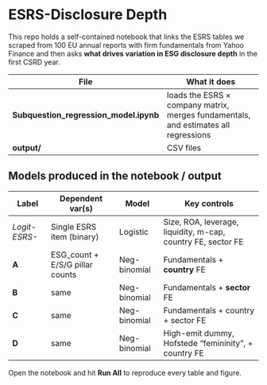 # ESRS-Disclosure Depth 

This repo holds a self-contained notebook that links the ESRS tables we scraped from 100 EU annual reports with firm fundamentals from Yahoo Finance and then asks **what drives variation in ESG disclosure depth** in the first CSRD year.

| File | What it does |
|------|--------------|
| **Subquestion_regression_model.ipynb** | loads the ESRS × company matrix, merges fundamentals, and estimates all regressions |
| **output/** | CSV files |

## Models produced in the notebook / output

| Label | Dependent var(s) | Model | Key controls |
|-------|------------------|-------|--------------|
| *Logit-ESRS-<code>* | Single ESRS item (binary) | Logistic | Size, ROA, leverage, liquidity, m-cap, country FE, sector FE |
| **A** | ESG_count + E/S/G pillar counts | Neg-binomial | Fundamentals + **country** FE |
| **B** | same | Neg-binomial | Fundamentals + **sector** FE |
| **C** | same | Neg-binomial | Fundamentals + country + sector FE |
| **D** | same | Neg-binomial | High-emit dummy, Hofstede “femininity”, + country FE |

Open the notebook and hit **Run All** to reproduce every table and figure.















